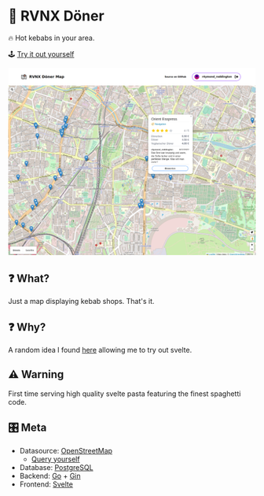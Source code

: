 # 🥙 RVNX Döner

🔥 Hot kebabs in your area.

🕹 [Try it out yourself](https://doener.rvnx.community)

[![Kebab icon](assets/preview.png)](https://doener.rvnx.community)

## ❓ What?

Just a map displaying kebab shops. That's it.

## ❓ Why?

A random idea I found [here](https://clips.twitch.tv/GlutenFreeFreezingDragonflySwiftRage-GZ6E7k_Sjsj7f3mw) allowing me to try out svelte.

## ⚠ Warning

First time serving high quality svelte pasta featuring the finest spaghetti code.

## 🎛 Meta

- Datasource: [OpenStreetMap](https://www.openstreetmap.org/)
  - [Query yourself](https://overpass-turbo.eu/s/1kyZ)
- Database: [PostgreSQL](https://www.postgresql.org/)
- Backend: [Go](https://go.dev/) + [Gin](https://gin-gonic.com/)
- Frontend: [Svelte](https://svelte.dev/)